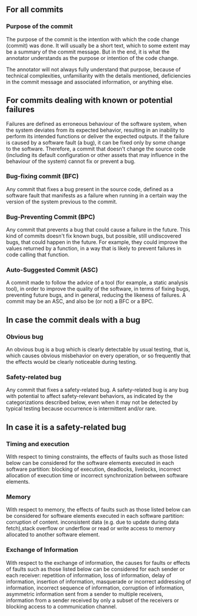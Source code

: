 ## For all commits

### Purpose of the commit

The purpose of the commit is the intention with which the code change (commit) was done. It will usually be a short text, which to some extent may be a summary of the commit message. But in the end, it is what the annotator understands as the purpose or intention of the code change.

The annotator will not always fully understand that purpose, because of technical complexities, unfamiliarity with the details mentioned, deficiencies in the commit message and associated information, or anything else.

## For commits dealing with known or potential failures

Failures are defined as erroneous behaviour of the software system, when the system deviates from its expected behavior, resulting in an inability to perform its intended functions or deliver the expected outputs. If the failure is caused by a software fault (a bug), it can be fixed only by some change to the software. Therefore, a commit that doesn't change the source code (including its default configuration or other assets that may influence in the behaviour of the system) cannot fix or prevent a bug.

### Bug-fixing commit (BFC)

Any commit that fixes a bug present in the source code, defined as a software fault that manifests as a failure when running in a certain way the version of the system previous to the commit.

### Bug-Preventing Commit (BPC)

Any commit that prevents a bug that could cause a failure in the future. This kind of commits doesn't fix known bugs, but possible, still undiscovered bugs, that could happen in the future. For example, they could improve the values returned by a function, in a way that is likely to prevent failures in code calling that function.

### Auto-Suggested Commit (ASC)

A commit made to follow the advice of a tool (for example, a static analysis tool), in order to improve the quality of the software, in terms of fixing bugs, preventing future bugs, and in general, reducing the likeness of failures. A commit may be an ASC, and also be (or not) a BFC or a BPC.

## In case the commit deals with a bug

### Obvious bug

An obvious bug is a bug which is clearly detectable by usual testing, that is, which causes obvious misbehavior on every operation, or so frequently that the effects would be clearly noticeable during testing.

### Safety-related bug

Any commit that fixes a safety-related bug.
A safety-related bug is any bug with potential to affect safety-relevant behaviors, as indicated by the categorizations described below, even when it may not be detected by typical testing because occurrence is intermittent and/or rare.

## In case it is a safety-related bug

### Timing and execution

With respect to timing constraints, the effects of faults such as those listed below can be considered for the software elements executed in each software partition: blocking of execution, deadlocks, livelocks, incorrect allocation of execution time or incorrect synchronization between software elements.

### Memory

With respect to memory, the effects of faults such as those listed below can be considered for software elements executed in each software partition: corruption of content. inconsistent data (e.g. due to update during data fetch),stack overflow or underflow or read or write access to memory allocated to another software element.

### Exchange of Information

With respect to the exchange of information, the causes for faults or effects of faults such as those listed below can be considered for each sender or each receiver: repetition of information, loss of information, delay of information, insertion of information, masquerade or incorrect addressing of information, incorrect sequence of information, corruption of information, asymmetric information sent from a sender to multiple receivers, information from a sender received by only a subset of the receivers or blocking access to a communication channel.